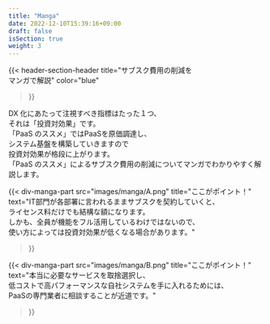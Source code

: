 ```yaml
---
title: "Manga"
date: 2022-12-10T15:39:16+09:00
draft: false
isSection: true
weight: 3
---
```


{{< header-section-header 
    title="サブスク費用の削減を<br class='md:hidden'>マンガで解説"
    color="blue"
>}}

<p class="mb-16">
DX 化にあたって注視すべき指標はたった１つ、<br class="md:hidden">それは「投資対効果」です。<br>
「PaaS のススメ」ではPaaSを原価調達し、<br class="md:hidden">システム基盤を構築していきますので<br>
投資対効果が格段に上がります。<br>
「PaaS のススメ」によるサブスク費用の削減についてマンガでわかりやすく解説します。
</p>

{{< div-manga-part 
    src="images/manga/A.png"
    title="ここがポイント！"
    text="IT部門が各部署に言われるままサブスクを契約していくと、<br class='hidden lg:block'>ライセンス料だけでも結構な額になります。<br class='hidden lg:block'>しかも、全員が機能をフル活用しているわけではないので、<br class='hidden lg:block'>使い方によっては投資対効果が低くなる場合があります。"
>}}

{{< div-manga-part 
    src="images/manga/B.png"
    title="ここがポイント！"
    text="本当に必要なサービスを取捨選択し、<br class='hidden lg:block'>低コストで高パフォーマンスな自社システムを手に入れるためには、<br class='hidden lg:block'>PaaSの専門業者に相談することが近道です。"
>}}

